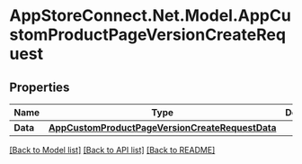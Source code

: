 # AppStoreConnect.Net.Model.AppCustomProductPageVersionCreateRequest

## Properties

Name | Type | Description | Notes
------------ | ------------- | ------------- | -------------
**Data** | [**AppCustomProductPageVersionCreateRequestData**](AppCustomProductPageVersionCreateRequestData.md) |  | 

[[Back to Model list]](../README.md#documentation-for-models) [[Back to API list]](../README.md#documentation-for-api-endpoints) [[Back to README]](../README.md)

